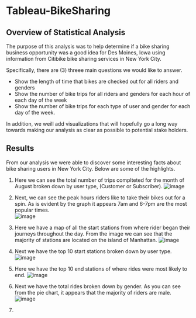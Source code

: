 # Tableau-BikeSharing

## Overview of Statistical Analysis
The purpose of this analysis was to help determine if a bike sharing business opportunity was a good idea for Des Moines, Iowa using information from Citibike bike sharing services in New York City.

Specifically, there are (3) threee main questions we would like to answer. 

- Show the length of time that bikes are checked out for all riders and genders
- Show the number of bike trips for all riders and genders for each hour of each day of the week
- Show the number of bike trips for each type of user and gender for each day of the week.

In addition, we weill add visualizations that will hopefully go a long way towards making our analysis as clear as possible to potential stake holders. 

## Results
 From our analysis we were able to discover some interesting facts about bike sharing users in New York City. Below are some of the highlights. 
 
 1) Here we can see the total number of trips complteted for the month of August broken down by user type, (Customer or Subscriber).
 ![image](https://user-images.githubusercontent.com/93171738/166562835-c8c08beb-1449-42d9-b2d7-214501befa3f.png)

2) Next, we can see the peak hours riders like to take their bikes out for a spin. As is evident by the graph it appears 7am and 6-7pm are the most popular times.  
![image](https://user-images.githubusercontent.com/93171738/166563168-bafc73b1-8bc1-4500-a57f-5b6288f23067.png)

3) Here we have a map of all the start stations from where rider began their journeys throughout the day. From the image we can see that the majority of stations are located on the island of Manhattan. 
![image](https://user-images.githubusercontent.com/93171738/166563445-33bcb4ac-2147-49ed-b6a8-22cd94b6987f.png)

4) Next we have the top 10 start stations broken down by user type. 
![image](https://user-images.githubusercontent.com/93171738/166563612-dc78fac1-805c-4ebf-a084-d72ca18e70d6.png)

5) Here we have the top 10 end stations of where rides were most likely to end. 
![image](https://user-images.githubusercontent.com/93171738/166564057-00ae4ee1-65cd-4aec-bfde-c0942aa2a363.png)

6) Next we have the total rides broken down by gender. As you can see from the pie chart, it appears that the majority of riders are male. 
![image](https://user-images.githubusercontent.com/93171738/166564243-25b2f333-4756-4b5b-b383-bcffde1a466d.png)

7) 
